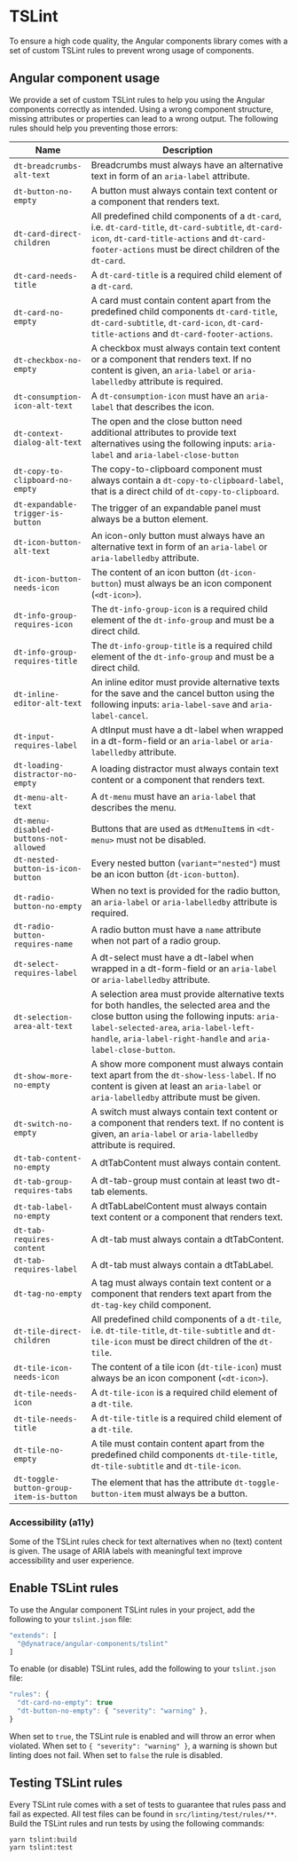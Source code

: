 # TSLint

To ensure a high code quality, the Angular components library comes with a set
of custom TSLint rules to prevent wrong usage of components.

## Angular component usage

We provide a set of custom TSLint rules to help you using the Angular components
correctly as intended. Using a wrong component structure, missing attributes or
properties can lead to a wrong output. The following rules should help you
preventing those errors:

| Name                                    | Description                                                                                                                                                                                                                                         |
| --------------------------------------- | --------------------------------------------------------------------------------------------------------------------------------------------------------------------------------------------------------------------------------------------------- |
| `dt-breadcrumbs-alt-text`               | Breadcrumbs must always have an alternative text in form of an `aria-label` attribute.                                                                                                                                                              |
| `dt-button-no-empty`                    | A button must always contain text content or a component that renders text.                                                                                                                                                                         |
| `dt-card-direct-children`               | All predefined child components of a `dt-card`, i.e. `dt-card-title`, `dt-card-subtitle`, `dt-card-icon`, `dt-card-title-actions` and `dt-card-footer-actions` must be direct children of the `dt-card`.                                            |
| `dt-card-needs-title`                   | A `dt-card-title` is a required child element of a `dt-card`.                                                                                                                                                                                       |
| `dt-card-no-empty`                      | A card must contain content apart from the predefined child components `dt-card-title`, `dt-card-subtitle`, `dt-card-icon`, `dt-card-title-actions` and `dt-card-footer-actions`.                                                                   |
| `dt-checkbox-no-empty`                  | A checkbox must always contain text content or a component that renders text. If no content is given, an `aria-label` or `aria-labelledby` attribute is required.                                                                                   |
| `dt-consumption-icon-alt-text`          | A `dt-consumption-icon` must have an `aria-label` that describes the icon.                                                                                                                                                                          |
| `dt-context-dialog-alt-text`            | The open and the close button need additional attributes to provide text alternatives using the following inputs: `aria-label` and `aria-label-close-button`                                                                                        |
| `dt-copy-to-clipboard-no-empty`         | The copy-to-clipboard component must always contain a `dt-copy-to-clipboard-label`, that is a direct child of `dt-copy-to-clipboard`.                                                                                                               |
| `dt-expandable-trigger-is-button`       | The trigger of an expandable panel must always be a button element.                                                                                                                                                                                 |
| `dt-icon-button-alt-text`               | An icon-only button must always have an alternative text in form of an `aria-label` or `aria-labelledby` attribute.                                                                                                                                 |
| `dt-icon-button-needs-icon`             | The content of an icon button (`dt-icon-button`) must always be an icon component (`<dt-icon>`).                                                                                                                                                    |
| `dt-info-group-requires-icon`           | The `dt-info-group-icon` is a required child element of the `dt-info-group` and must be a direct child.                                                                                                                                             |
| `dt-info-group-requires-title`          | The `dt-info-group-title` is a required child element of the `dt-info-group` and must be a direct child.                                                                                                                                            |
| `dt-inline-editor-alt-text`             | An inline editor must provide alternative texts for the save and the cancel button using the following inputs: `aria-label-save` and `aria-label-cancel`.                                                                                           |
| `dt-input-requires-label`               | A dtInput must have a dt-label when wrapped in a dt-form-field or an `aria-label` or `aria-labelledby` attribute.                                                                                                                                   |
| `dt-loading-distractor-no-empty`        | A loading distractor must always contain text content or a component that renders text.                                                                                                                                                             |
| `dt-menu-alt-text`                      | A `dt-menu` must have an `aria-label` that describes the menu.                                                                                                                                                                                      |
| `dt-menu-disabled-buttons-not-allowed`  | Buttons that are used as `dtMenuItem`s in `<dt-menu>` must not be disabled.                                                                                                                                                                         |
| `dt-nested-button-is-icon-button`       | Every nested button (`variant="nested"`) must be an icon button (`dt-icon-button`).                                                                                                                                                                 |
| `dt-radio-button-no-empty`              | When no text is provided for the radio button, an `aria-label` or `aria-labelledby` attribute is required.                                                                                                                                          |
| `dt-radio-button-requires-name`         | A radio button must have a `name` attribute when not part of a radio group.                                                                                                                                                                         |
| `dt-select-requires-label`              | A dt-select must have a dt-label when wrapped in a dt-form-field or an `aria-label` or `aria-labelledby` attribute.                                                                                                                                 |
| `dt-selection-area-alt-text`            | A selection area must provide alternative texts for both handles, the selected area and the close button using the following inputs: `aria-label-selected-area`, `aria-label-left-handle`, `aria-label-right-handle` and `aria-label-close-button`. |
| `dt-show-more-no-empty`                 | A show more component must always contain text apart from the `dt-show-less-label`. If no content is given at least an `aria-label` or `aria-labelledby` attribute must be given.                                                                   |
| `dt-switch-no-empty`                    | A switch must always contain text content or a component that renders text. If no content is given, an `aria-label` or `aria-labelledby` attribute is required.                                                                                     |
| `dt-tab-content-no-empty`               | A dtTabContent must always contain content.                                                                                                                                                                                                         |
| `dt-tab-group-requires-tabs`            | A dt-tab-group must contain at least two dt-tab elements.                                                                                                                                                                                           |
| `dt-tab-label-no-empty`                 | A dtTabLabelContent must always contain text content or a component that renders text.                                                                                                                                                              |
| `dt-tab-requires-content`               | A dt-tab must always contain a dtTabContent.                                                                                                                                                                                                        |
| `dt-tab-requires-label`                 | A dt-tab must always contain a dtTabLabel.                                                                                                                                                                                                          |
| `dt-tag-no-empty`                       | A tag must always contain text content or a component that renders text apart from the `dt-tag-key` child component.                                                                                                                                |
| `dt-tile-direct-children`               | All predefined child components of a `dt-tile`, i.e. `dt-tile-title`, `dt-tile-subtitle` and `dt-tile-icon` must be direct children of the `dt-tile`.                                                                                               |
| `dt-tile-icon-needs-icon`               | The content of a tile icon (`dt-tile-icon`) must always be an icon component (`<dt-icon>`).                                                                                                                                                         |
| `dt-tile-needs-icon`                    | A `dt-tile-icon` is a required child element of a `dt-tile`.                                                                                                                                                                                        |
| `dt-tile-needs-title`                   | A `dt-tile-title` is a required child element of a `dt-tile`.                                                                                                                                                                                       |
| `dt-tile-no-empty`                      | A tile must contain content apart from the predefined child components `dt-tile-title`, `dt-tile-subtitle` and `dt-tile-icon`.                                                                                                                      |
| `dt-toggle-button-group-item-is-button` | The element that has the attribute `dt-toggle-button-item` must always be a button.                                                                                                                                                                 |

### Accessibility (a11y)

Some of the TSLint rules check for text alternatives when no (text) content is
given. The usage of ARIA labels with meaningful text improve accessibility and
user experience.

## Enable TSLint rules

To use the Angular component TSLint rules in your project, add the following to
your `tslint.json` file:

```js
"extends": [
  "@dynatrace/angular-components/tslint"
]
```

To enable (or disable) TSLint rules, add the following to your `tslint.json`
file:

```js
"rules": {
  "dt-card-no-empty": true
  "dt-button-no-empty": { "severity": "warning" },
}
```

When set to `true`, the TSLint rule is enabled and will throw an error when
violated. When set to `{ "severity": "warning" }`, a warning is shown but
linting does not fail. When set to `false` the rule is disabled.

## Testing TSLint rules

Every TSLint rule comes with a set of tests to guarantee that rules pass and
fail as expected. All test files can be found in `src/linting/test/rules/**`.
Build the TSLint rules and run tests by using the following commands:

```
yarn tslint:build
yarn tslint:test
```

